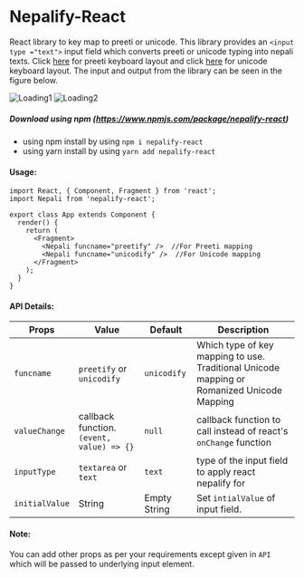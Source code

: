 # Nepalify-React
React library to key map to preeti or unicode. This library provides an `<input type ="text">` input field which converts preeti or unicode typing into nepali texts. Click [here]() for preeti keyboard layout and click [here]() for unicode keyboard layout. The input and output from the library can be seen in the figure below. 

![Loading1](https://raw.githubusercontent.com/dipesh429/Nepalify-React/master/screenshot/unicode1.png)
![Loading2](https://raw.githubusercontent.com/dipesh429/Nepalify-React/master/screenshot/unicode2.png)

##### Download using npm (https://www.npmjs.com/package/nepalify-react)
- using npm install by using `npm i nepalify-react`
- using yarn install by using `yarn add nepalify-react`

#### Usage:
```
import React, { Component, Fragment } from 'react';
import Nepali from 'nepalify-react';
    
export class App extends Component {
  render() {
    return (
      <Fragment>
        <Nepali funcname="preetify" />  //For Preeti mapping
        <Nepali funcname="unicodify" />  //For Unicode mapping
      </Fragment>
    );
  }
}
```

#### API Details:
| Props          | Value                                     | Default      | Description                                                                                |
|----------------|-------------------------------------------|--------------|--------------------------------------------------------------------------------------------|
| `funcname`     | `preetify` or `unicodify`                 | `unicodify`  | Which type of key mapping to use. Traditional Unicode mapping or Romanized Unicode Mapping |
| `valueChange`  | callback function. `(event, value) => {}` | `null`       | callback function to call instead of react's `onChange` function                           |
| `inputType`    | `textarea` or `text`                      | `text`       | type of the input field to apply react nepalify for                                        |
| `initialValue` | String                                    | Empty String | Set `intialValue` of input field.                                                          |

#### Note:
You can add other props as per your requirements except given in `API` which will be passed to underlying input element. 